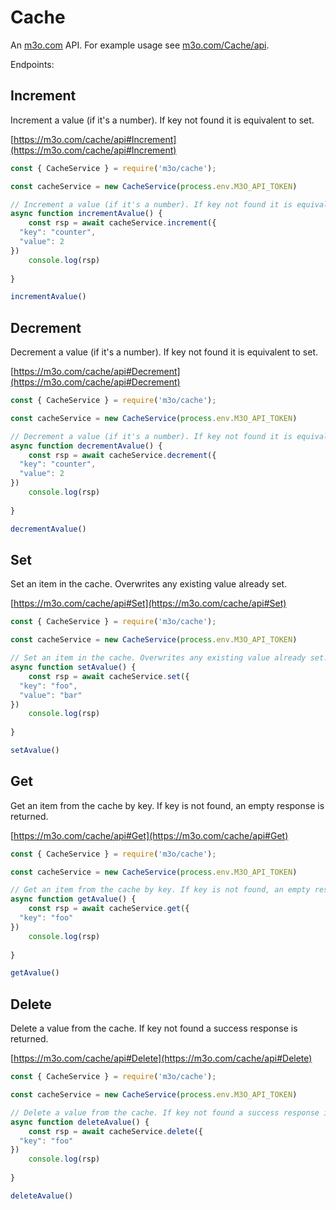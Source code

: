# Cache

An [m3o.com](https://m3o.com) API. For example usage see [m3o.com/Cache/api](https://m3o.com/Cache/api).

Endpoints:

## Increment

Increment a value (if it's a number). If key not found it is equivalent to set.


[https://m3o.com/cache/api#Increment](https://m3o.com/cache/api#Increment)

```js
const { CacheService } = require('m3o/cache');

const cacheService = new CacheService(process.env.M3O_API_TOKEN)

// Increment a value (if it's a number). If key not found it is equivalent to set.
async function incrementAvalue() {
	const rsp = await cacheService.increment({
  "key": "counter",
  "value": 2
})
	console.log(rsp)
	
}

incrementAvalue()
```
## Decrement

Decrement a value (if it's a number). If key not found it is equivalent to set.


[https://m3o.com/cache/api#Decrement](https://m3o.com/cache/api#Decrement)

```js
const { CacheService } = require('m3o/cache');

const cacheService = new CacheService(process.env.M3O_API_TOKEN)

// Decrement a value (if it's a number). If key not found it is equivalent to set.
async function decrementAvalue() {
	const rsp = await cacheService.decrement({
  "key": "counter",
  "value": 2
})
	console.log(rsp)
	
}

decrementAvalue()
```
## Set

Set an item in the cache. Overwrites any existing value already set.


[https://m3o.com/cache/api#Set](https://m3o.com/cache/api#Set)

```js
const { CacheService } = require('m3o/cache');

const cacheService = new CacheService(process.env.M3O_API_TOKEN)

// Set an item in the cache. Overwrites any existing value already set.
async function setAvalue() {
	const rsp = await cacheService.set({
  "key": "foo",
  "value": "bar"
})
	console.log(rsp)
	
}

setAvalue()
```
## Get

Get an item from the cache by key. If key is not found, an empty response is returned.


[https://m3o.com/cache/api#Get](https://m3o.com/cache/api#Get)

```js
const { CacheService } = require('m3o/cache');

const cacheService = new CacheService(process.env.M3O_API_TOKEN)

// Get an item from the cache by key. If key is not found, an empty response is returned.
async function getAvalue() {
	const rsp = await cacheService.get({
  "key": "foo"
})
	console.log(rsp)
	
}

getAvalue()
```
## Delete

Delete a value from the cache. If key not found a success response is returned.


[https://m3o.com/cache/api#Delete](https://m3o.com/cache/api#Delete)

```js
const { CacheService } = require('m3o/cache');

const cacheService = new CacheService(process.env.M3O_API_TOKEN)

// Delete a value from the cache. If key not found a success response is returned.
async function deleteAvalue() {
	const rsp = await cacheService.delete({
  "key": "foo"
})
	console.log(rsp)
	
}

deleteAvalue()
```
